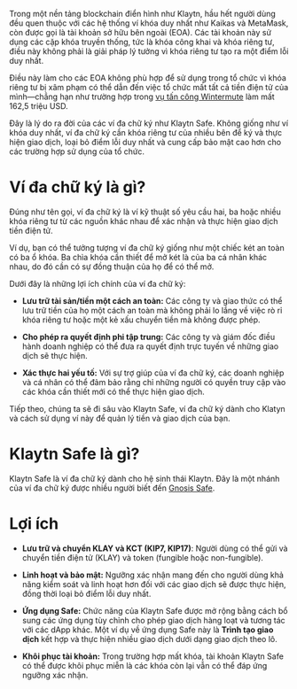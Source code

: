 Trong một nền tảng blockchain điển hình như Klaytn, hầu hết người dùng đều quen thuộc với các hệ thống ví khóa duy nhất như Kaikas và MetaMask, còn được gọi là tài khoản sở hữu bên ngoài (EOA). Các tài khoản này sử dụng các cặp khóa truyền thống, tức là khóa công khai và khóa riêng tư, điều này không phải là giải pháp lý tưởng vì khóa riêng tư tạo ra một điểm lỗi duy nhất.

Điều này làm cho các EOA không phù hợp để sử dụng trong tổ chức vì khóa riêng tư bị xâm phạm có thể dẫn đến việc tổ chức mất tất cả tiền điện tử của mình—chẳng hạn như trường hợp trong [vụ tấn công Wintermute](https://www.certik.com/resources/blog/uGiY0j3hwOzQOMcDPGoz9-wintermute-hack-) làm mất 162,5 triệu USD.

Đây là lý do ra đời của các ví đa chữ ký như Klaytn Safe. Không giống như ví khóa duy nhất, ví đa chữ ký cần khóa riêng tư của nhiều bên để ký và thực hiện giao dịch, loại bỏ điểm lỗi duy nhất và cung cấp bảo mật cao hơn cho các trường hợp sử dụng của tổ chức.

# Ví đa chữ ký là gì? <a id="What are Multisig Wallets"></a>

Đúng như tên gọi, ví đa chữ ký là ví kỹ thuật số yêu cầu hai, ba hoặc nhiều khóa riêng tư từ các nguồn khác nhau để xác nhận và thực hiện giao dịch tiền điện tử.


Ví dụ, bạn có thể tưởng tượng ví đa chữ ký giống như một chiếc két an toàn có ba ổ khóa. Ba chìa khóa cần thiết để mở két là của ba cá nhân khác nhau, do đó cần có sự đồng thuận của họ để có thể mở.

Dưới đây là những lợi ích chính của ví đa chữ ký:


* **Lưu trữ tài sản/tiền một cách an toàn:** Các công ty và giao thức có thể lưu trữ tiền của họ một cách an toàn mà không phải lo lắng về việc rò rỉ khóa riêng tư hoặc một kẻ xấu chuyển tiền mà không được phép.


* **Cho phép ra quyết định phi tập trung:** Các công ty và giám đốc điều hành doanh nghiệp có thể đưa ra quyết định trực tuyến về những giao dịch sẽ thực hiện.


* **Xác thực hai yếu tố:** Với sự trợ giúp của ví đa chữ ký, các doanh nghiệp và cá nhân có thể đảm bảo rằng chỉ những người có quyền truy cập vào các khóa cần thiết mới có thể thực hiện giao dịch.


Tiếp theo, chúng ta sẽ đi sâu vào Klaytn Safe, ví đa chữ ký dành cho Klatyn và cách sử dụng ví này để quản lý tiền và giao dịch của bạn.

# Klaytn Safe là gì? <a id="What is Klaytn Safe"></a>

Klaytn Safe là ví đa chữ ký dành cho hệ sinh thái Klaytn. Đây là một nhánh của ví đa chữ ký được nhiều người biết đến [Gnosis Safe](https://gnosis-safe.io/).


# Lợi ích <a id="Benefits of Klaytn Safe"></a>

* **Lưu trữ và chuyển KLAY và KCT (KIP7, KIP17)**: Người dùng có thể gửi và chuyển tiền điện tử (KLAY) và token (fungible hoặc non-fungible).

* **Linh hoạt và bảo mật:** Ngưỡng xác nhận mang đến cho người dùng khả năng kiểm soát và linh hoạt hơn đối với các giao dịch sẽ được thực hiện, đồng thời loại bỏ điểm lỗi duy nhất.

* **Ứng dụng Safe:** Chức năng của Klaytn Safe được mở rộng bằng cách bổ sung các ứng dụng tùy chỉnh cho phép giao dịch hàng loạt và tương tác với các dApp khác. Một ví dụ về ứng dụng Safe này là **Trình tạo giao dịch** kết hợp và thực hiện nhiều giao dịch dưới dạng giao dịch theo lô.

* **Khôi phục tài khoản:** Trong trường hợp mất khóa, tài khoản Klaytn Safe có thể được khôi phục miễn là các khóa còn lại vẫn có thể đáp ứng ngưỡng xác nhận.


